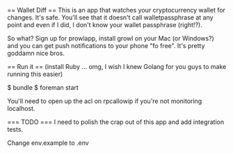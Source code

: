 == Wallet Diff ==
This is an app that watches your cryptocurrency wallet for changes.  It's safe.  You'll see that it doesn't call walletpassphrase at any point and even if I did, I don't know your wallet passphrase (right!?).

So what?  Sign up for prowlapp, install growl on your Mac (or Windows?) and you can get push notifications to your phone "fo free".  It's pretty goddamn nice bros.

== Run it ==
(install Ruby ... omg, I wish I knew Golang for you guys to make running this easier)

$ bundle
$ foreman start

You'll need to open up the acl on rpcallowip if you're not monitoring localhost.


=== TODO ===
I need to polish the crap out of this app and add integration tests.

Change env.example to .env